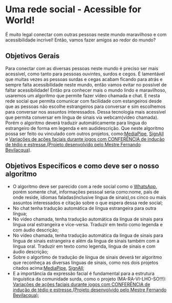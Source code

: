 # Uma rede social - Acessible for World!

É muito legal conectar com outras pessoas neste mundo maravilhoso e com acessibilidade incrível!
Então, vamos fazer amigos ao redor do mundo?

## Objetivos Gerais

Para conectar com as diversas pessoas neste mundo é preciso ser mais acessível, como tanto para pessoas
ouvintes, surdos e cegos. É lamentável que muitas vezes as pessoas surdas e cegas acabam ficando para atrás e sempre falta
acessibilidade neste mundo, então vamos evitar no possível de faltar acessibilidade!
Então pra conhecer mais o mundo lindo e maravilhoso, usaremos um algoritmo que permite fazer vídeo chamada
e chat. E nesta rede social que permita comunicar com facilidade com estangeiros desde que as pessoas não escolhe
estrangeiros para conversar e sim escolhemos para conversar nos assuntos interessados. Dessa tecnologia mais
acessível que permita conversar em língua de sinais via webcam(vídeo chamada). Porém o algoritmo deverá traduzir
automáticamente para língua do estrangeiro de forma em legenda e em audidescrição.
Que neste algoritmo possa ser feito ou vinculado com outros projetos, como:[MediaPipe](https://ai.googleblog.com/2019/08/on-device-real-time-hand-tracking-with.html), [SignAll](https://techcrunch.com/2018/02/14/signall-is-slowly-but-surely-building-a-sign-language-translation-platform/) e [Variações de ações faciais durante jogos com CONFERÊNCIA de indução de tédio e estresse.(Projeto desenvolvido pelo Mestre Fernando Bevilacqua)](https://www.fernandobevilacqua.com/academic/publications/).

## Objetivos Específicos e como deve ser o nosso algoritmo

- O algoritmo deve ser parecido com a rede social como o [WhatsApp](https://web.whatsapp.com/), porém somente chat, informações pessoal seria como:nome, país de onde reside, idiomas faladas(inclusive língua de sinais),os cinco ou mais assuntos interessados e citação sobre o que espera dessa rede social;
- No chat tenha tradução automática de língua estrangeira para outra língua;
- No vídeo chamada, tenha tradução automática da língua de sinais para língua oral estrangeira e vice-versa. Traduzir em texto como legenda e com áudio descrição;
- No vídeo chamada, tenha tradução automática da língua de sinais para língua de sinais estrangeira e além da língua de sinais também com a língua oral. Traduzir em texto como legenda, língua de sinais e com áudio descrição; 
- Sobre o algortimo de tradução de língua de sinais deverá ter algoritmo que reconheça as diversas línguas de sinais, como nos dois projetos citados acima:[MediaPipe](https://ai.googleblog.com/2019/08/on-device-real-time-hand-tracking-with.html), [SignAll](https://techcrunch.com/2018/02/14/signall-is-slowly-but-surely-building-a-sign-language-translation-platform/);
- E a importância da expressão facial é fundamental para a estrutura linguística da comunidade surda, como o projeto (MA-RA-VI-LHO-SO!!!): [Variações de ações faciais durante jogos com CONFERÊNCIA de indução de tédio e estresse.(Projeto desenvolvido pelo Mestre Fernando Bevilacqua)](https://www.fernandobevilacqua.com/academic/publications/);
